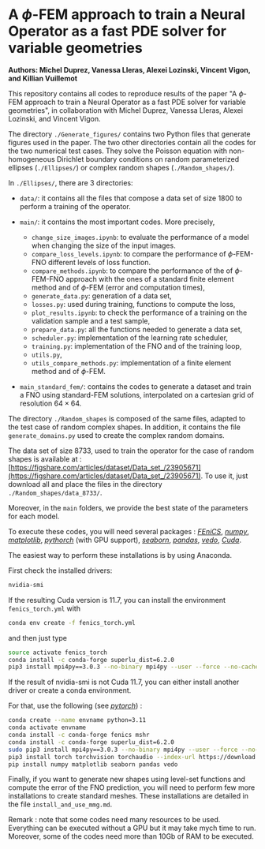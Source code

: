 # A $\phi$-FEM approach to train a Neural Operator as a fast PDE solver for variable geometries

**Authors: Michel Duprez, Vanessa Lleras, Alexei Lozinski, Vincent Vigon, and Killian Vuillemot**

This repository contains all codes to reproduce results of the paper "A $\phi$-FEM approach to train a Neural Operator as a fast PDE solver for variable geometries", in collaboration with Michel Duprez, Vanessa Lleras, Alexei Lozinski, and Vincent Vigon. 

The directory `./Generate_figures/` contains two Python files that generate figures used in the paper. The two other directories contain all the codes for the two numerical test cases. They solve the Poisson equation with non-homogeneous Dirichlet boundary conditions on random parameterized ellipses (`./Ellipses/`) or complex random shapes (`./Random_shapes/`). 

In `./Ellipses/`, there are 3 directories: 
- `data/`: it contains all the files that compose a data set of size 1800 to perform a training of the operator. 
- `main/`: it contains the most important codes. More precisely, 
    - `change_size_images.ipynb`: to evaluate the performance of a model when changing the size of the input images.
    - `compare_loss_levels.ipynb`: to compare the performance of $\phi$-FEM-FNO different levels of loss function.
    - `compare_methods.ipynb`: to compare the performance of the of $\phi$-FEM-FNO approach with the ones of a standard finite element method and of $\phi$-FEM (error and computation times),
    - `generate_data.py`: generation of a data set, 
    - `losses.py`: used during training, functions to compute the loss, 
    - `plot_results.ipynb`: to check the performance of a training on the validation sample and a test sample, 
    - `prepare_data.py`: all the functions needed to generate a data set, 
    - `scheduler.py`: implementation of the learning rate scheduler, 
    - `training.py`: implementation of the FNO and of the training loop, 
    - `utils.py`,
    - `utils_compare_methods.py`: implementation of a finite element method and of $\phi$-FEM.

- `main_standard_fem/`: contains the codes to generate a dataset and train a FNO using standard-FEM solutions, interpolated on a cartesian grid of resolution $64 \times 64$. 

The directory `./Random_shapes` is composed of the same files, adapted to the test case of random complex shapes. In addition, it contains the file `generate_domains.py` used to create the complex random domains. 

The data set of size 8733, used to train the operator for the case of random shapes is available at : [https://figshare.com/articles/dataset/Data_set_/23905671](https://figshare.com/articles/dataset/Data_set_/23905671). To use it, just download all and place the files in the directory `./Random_shapes/data_8733/`.

Moreover, in the `main` folders, we provide the best state of the parameters for each model. 

To execute these codes, you will need several packages : 
[*FEniCS*](https://fenicsproject.org/),
[*numpy*](https://numpy.org/doc/stable/index.html),
[*matplotlib*](https://matplotlib.org/),
[*pythorch*](https://pytorch.org/) (with GPU support),
[*seaborn*](https://seaborn.pydata.org/),
[*pandas*](https://pandas.pydata.org/),
[*vedo*](https://vedo.embl.es/#refs),
[*Cuda*](https://developer.nvidia.com/cuda-downloads). 

The easiest way to perform these installations is by using Anaconda. 

First check the installed drivers:   
```bash
nvidia-smi
```
If the resulting Cuda version is 11.7, you can install the environment `fenics_torch.yml` with 

```bash 
conda env create -f fenics_torch.yml
```

and then just type 
```bash 
source activate fenics_torch
conda install -c conda-forge superlu_dist=6.2.0
pip3 install mpi4py==3.0.3 --no-binary mpi4py --user --force --no-cache-dir
``` 

If the result of nvidia-smi is not Cuda 11.7, you can either install another driver or create a conda environment. 

For that, use the following (see [*pytorch*](https://pytorch.org/get-started/previous-versions/)) : 

```bash 
conda create --name envname python=3.11
conda activate envname 
conda install -c conda-forge fenics mshr 
conda install -c conda-forge superlu_dist=6.2.0
sudo pip3 install mpi4py==3.0.3 --no-binary mpi4py --user --force --no-cache-dir
pip3 install torch torchvision torchaudio --index-url https://download.pytorch.org/whl/cuXXX (XXX = 117, 118, ...)
pip install numpy matplotlib seaborn pandas vedo 
```


Finally, if you want to generate new shapes using level-set functions and compute the error of the FNO prediction, you will need to perform few more installations to create standard meshes. These installations are detailed in the file `install_and_use_mmg.md`. 


Remark : note that some codes need many resources to be used. Everything can be executed without a GPU but it may take mych time to run. Moreover, some of the codes need more than 10Gb of RAM to be executed. 
